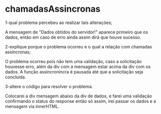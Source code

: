 # chamadasAssincronas

1-qual problema percebeu ao realizar tais alterações;

  A mensagem de "Dados obtidos do servidor!" aparece primeiro que os dados, então em caso de erro
  ainda assim dirá que houve sucesso.
  
  
2-explique porque o problema ocorreu e o qual a relação com chamadas assíncronas;

  O problema ocorreu pois não tem uma validação, caso a solicitação houvesse erro, além da div com 
  a mensagem estar acima da div com os dados.
  A função assíncroníncra é pausada até que a solicitação seja concluída.
  
  
3-altere o código para resolver o problema.

  Colocarei a div mensagem abaixo da div de dados, e farei uma validação confirmando o status do response
  então só assim, irei passar os dados e a mensagem via innerHTML.

